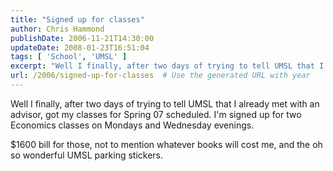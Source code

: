 ```yaml
---
title: "Signed up for classes"
author: Chris Hammond
publishDate: 2006-11-21T14:30:00
updateDate: 2008-01-23T16:51:04
tags: [ 'School', 'UMSL' ]
excerpt: "Well I finally, after two days of trying to tell UMSL that I already met with an advisor, got my classes for Spring 07 scheduled. I'm signed up for two Economics classes on Mondays and Wednesday evenings. $1600 bill for those, not to mention whatever books will cost me, and the oh so wonderful UMSL parking..."
url: /2006/signed-up-for-classes  # Use the generated URL with year
---
```

<P>Well I finally, after two days of trying to tell UMSL that I already met with an advisor, got my classes for Spring 07 scheduled. I'm signed up for two Economics classes on Mondays and Wednesday evenings.</P> <P>$1600 bill for those, not to mention whatever books will cost me, and the oh so wonderful UMSL parking stickers.</P>
